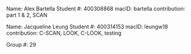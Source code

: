 Name: Alex Bartella 
Student #: 400308868
macID: bartella
contribution: part 1 & 2, SCAN

Name: Jacqueline Leung
Student #: 400314153
macID: leungw18
contribution: C-SCAN, LOOK, C-LOOK, testing


Group #: 29
